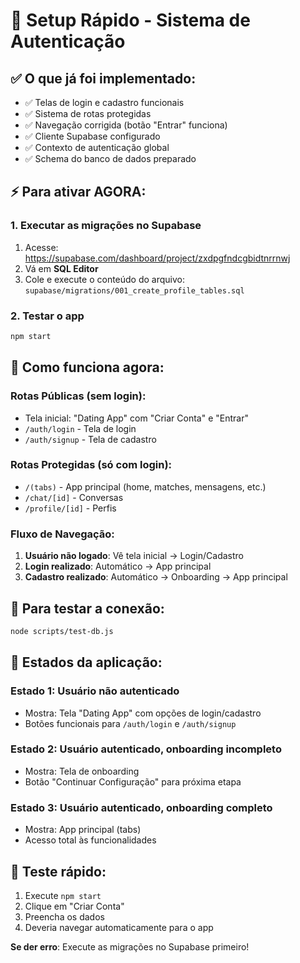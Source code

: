 # 🚀 Setup Rápido - Sistema de Autenticação

## ✅ O que já foi implementado:
- ✅ Telas de login e cadastro funcionais
- ✅ Sistema de rotas protegidas
- ✅ Navegação corrigida (botão "Entrar" funciona)
- ✅ Cliente Supabase configurado
- ✅ Contexto de autenticação global
- ✅ Schema do banco de dados preparado

## ⚡ Para ativar AGORA:

### 1. **Executar as migrações no Supabase**
1. Acesse: https://supabase.com/dashboard/project/zxdpgfndcgbidtnrrnwj
2. Vá em **SQL Editor**
3. Cole e execute o conteúdo do arquivo: `supabase/migrations/001_create_profile_tables.sql`

### 2. **Testar o app**
```bash
npm start
```

## 🧭 **Como funciona agora:**

### **Rotas Públicas** (sem login):
- Tela inicial: "Dating App" com "Criar Conta" e "Entrar"
- `/auth/login` - Tela de login
- `/auth/signup` - Tela de cadastro

### **Rotas Protegidas** (só com login):
- `/(tabs)` - App principal (home, matches, mensagens, etc.)
- `/chat/[id]` - Conversas
- `/profile/[id]` - Perfis

### **Fluxo de Navegação:**
1. **Usuário não logado**: Vê tela inicial → Login/Cadastro
2. **Login realizado**: Automático → App principal
3. **Cadastro realizado**: Automático → Onboarding → App principal

## 🔧 **Para testar a conexão:**
```bash
node scripts/test-db.js
```

## 📱 **Estados da aplicação:**

### **Estado 1: Usuário não autenticado**
- Mostra: Tela "Dating App" com opções de login/cadastro
- Botões funcionais para `/auth/login` e `/auth/signup`

### **Estado 2: Usuário autenticado, onboarding incompleto**
- Mostra: Tela de onboarding
- Botão "Continuar Configuração" para próxima etapa

### **Estado 3: Usuário autenticado, onboarding completo**
- Mostra: App principal (tabs)
- Acesso total às funcionalidades

## 🎯 **Teste rápido:**
1. Execute `npm start`
2. Clique em "Criar Conta"
3. Preencha os dados
4. Deveria navegar automaticamente para o app

**Se der erro**: Execute as migrações no Supabase primeiro!